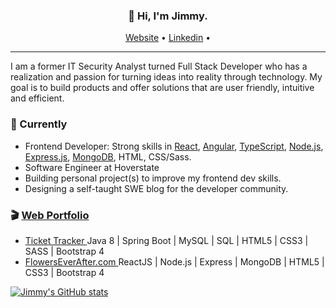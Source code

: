 <h3 align="center">👋 Hi, I'm Jimmy.</h3>

<p align="center">
  <a href="https://www.devjimmylam.com">Website</a> •
  <a href="https://www.linkedin.com/in/devjimmylam/">Linkedin</a> •
</p>

---
I am a former IT Security Analyst turned Full Stack Developer who has a realization and passion for turning ideas into reality through technology.
My goal is to build products and offer solutions that are user friendly, intuitive and efficient. 


### 🚧 Currently
* Frontend Developer: Strong skills in [React](https://reactjs.org/), [Angular](https://angular.io/), [TypeScript](https://www.typescriptlang.org/), [Node.js](https://nodejs.org/en/), [Express.js](https://expressjs.com/), [MongoDB](https://www.mongodb.com/3), HTML, CSS/Sass.
* Software Engineer at Hoverstate
* Building personal project(s) to improve my frontend dev skills. 
* Designing a self-taught SWE blog for the developer community.


### 🎬 [Web Portfolio](https://devjimmylam.github.io/)
- <a href="https://www.devjimmylam.com/#portfolio"> Ticket Tracker </a>  Java 8 | Spring Boot | MySQL | SQL | HTML5 | CSS3 | SASS | Bootstrap 4 
- <a href="https://www.devjimmylam.com/#portfolio"> FlowersEverAfter.com </a> ReactJS | Node.js | Express | MongoDB | HTML5 | CSS3 | Bootstrap 4

[![Jimmy's GitHub stats](https://github-readme-stats.vercel.app/api?username=devJimmyLam&show_icons=true&theme=radical)](https://github.com/devjimmylam/github-readme-stats)
<!--
**devJimmyLam/devJimmyLam** is a ✨ _special_ ✨ repository because its `README.md` (this file) appears on your GitHub profile.



